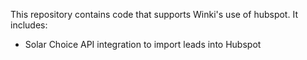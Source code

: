 This repository contains code that supports Winki's use of hubspot. It includes:
- Solar Choice API integration to import leads into Hubspot
